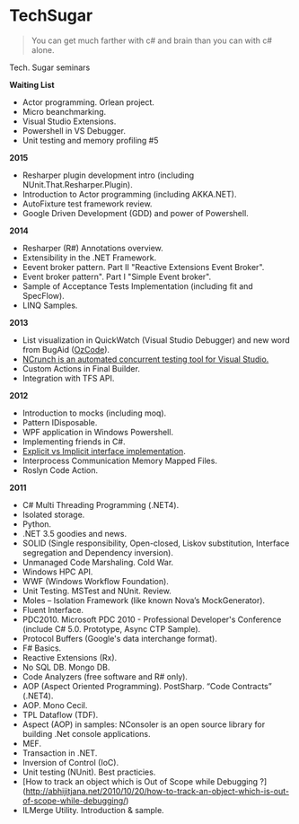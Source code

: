 TechSugar
=========
>You can get much farther with c# and brain than you can with c# alone.

Tech. Sugar seminars

**Waiting List**
* Actor programming. Orlean project.
* Micro beanchmarking.
* Visual Studio Extensions.
* Powershell in VS Debugger.
* Unit testing and memory profiling #5

**2015**
* Resharper plugin development intro (including NUnit.That.Resharper.Plugin).
* Introduction to Actor programming (including AKKA.NET).
* AutoFixture test framework review.
* Google Driven Development (GDD) and power of Powershell.

**2014**
* Resharper (R#) Annotations overview.
* Extensibility in the .NET Framework.
* Eevent broker pattern. Part II "Reactive Extensions Event Broker".
* Event broker pattern". Part I "Simple Event broker".
* Sample of Acceptance Tests Implementation (including fit and SpecFlow).
* LINQ Samples.

**2013**
* List visualization in QuickWatch (Visual Studio Debugger) and new word from BugAid ([OzCode](http://www.oz-code.com/)).
* [NCrunch is an automated concurrent testing tool for Visual Studio.](http://www.ncrunch.net/)
* Custom Actions in Final Builder.
* Integration with TFS API.

**2012**
* Introduction to mocks (including moq).
* Pattern IDisposable.
* WPF application in Windows Powershell.
* Implementing friends in C#.
* [Explicit vs Implicit interface implementation](http://www.codeproject.com/Articles/392516/Why-I-use-explicit-interface-implementation-as-a-d).
* Interprocess Communication Memory Mapped Files.
* Roslyn Code Action.

**2011**
* C# Multi Threading Programming (.NET4).
* Isolated storage.
* Python.
* .NET 3.5 goodies and news.
* SOLID (Single responsibility, Open-closed, Liskov substitution, Interface segregation and Dependency inversion).
* Unmanaged Code Marshaling. Cold War.
* Windows HPC API.
* WWF (Windows Workflow Foundation).
* Unit Testing. MSTest and NUnit. Review.
* Moles – Isolation Framework (like known Nova’s MockGenerator).
* Fluent Interface.
* PDC2010. Microsoft PDC 2010 - Professional Developer's Conference (include C# 5.0. Prototype, Async CTP Sample).
* Protocol Buffers (Google's data interchange format).
* F# Basics.
* Reactive Extensions (Rx).
* No SQL DB. Mongo DB.
* Code Analyzers (free software and R# only).
* AOP (Aspect Oriented Programming). PostSharp. “Code Contracts” (.NET4).
* AOP. Mono Cecil.
* TPL Dataflow (TDF).
* Aspect (AOP) in samples: NConsoler is an open source library for building .Net console applications.
* MEF.
* Transaction in .NET.
* Inversion of Control (IoC).
* Unit testing (NUnit). Best practicies.
* [How to track an object which is Out of Scope while Debugging ?] (http://abhijitjana.net/2010/10/20/how-to-track-an-object-which-is-out-of-scope-while-debugging/)
* ILMerge Utility. Introduction & sample.
